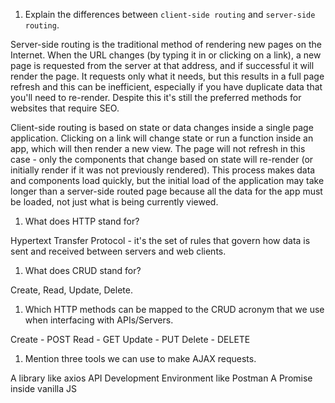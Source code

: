 1.  Explain the differences between `client-side routing` and `server-side routing`.

Server-side routing is the traditional method of rendering new pages on the Internet. When the URL changes (by typing it in or clicking on a link), a new page is requested from the server at that address, and if successful it will render the page. It requests only what it needs, but this results in a full page refresh and this can be inefficient, especially if you have duplicate data that you'll need to re-render. Despite this it's still the preferred methods for websites that require SEO.

Client-side routing is based on state or data changes inside a single page application. Clicking on a link will change state or run a function inside an app, which will then render a new view. The page will not refresh in this case - only the components that change based on state will re-render (or initially render if it was not previously rendered). This process makes data and components load quickly, but the initial load of the application may take longer than a server-side routed page because all the data for the app must be loaded, not just what is being currently viewed.

1.  What does HTTP stand for?

Hypertext Transfer Protocol - it's the set of rules that govern how data is sent and received between servers and web clients.

1.  What does CRUD stand for?

Create, Read, Update, Delete.

1.  Which HTTP methods can be mapped to the CRUD acronym that we use when interfacing with APIs/Servers.

Create - POST
Read - GET
Update - PUT
Delete - DELETE

1.  Mention three tools we can use to make AJAX requests.

A library like axios
API Development Environment like Postman
A Promise inside vanilla JS
